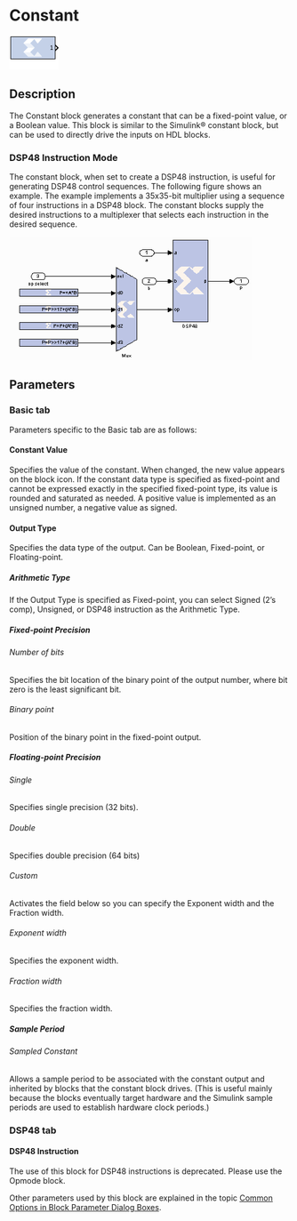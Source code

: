 # Constant

![](./Images/block.png)

## Description

The Constant block generates a constant that can be a fixed-point
value, or a Boolean value. This block is similar to the Simulink®
constant block, but can be used to directly drive the inputs on HDL
blocks.

### DSP48 Instruction Mode

The constant block, when set to create a DSP48 instruction, is useful
for generating DSP48 control sequences. The following figure shows an
example. The example implements a 35x35-bit multiplier using a sequence
of four instructions in a DSP48 block. The constant blocks supply the
desired instructions to a multiplexer that selects each instruction in
the desired sequence.

![](./Images/edt1538085436645.png)  

## Parameters

### Basic tab  
Parameters specific to the Basic tab are as follows:

#### Constant Value  
Specifies the value of the constant. When changed, the new value appears
on the block icon. If the constant data type is specified as fixed-point
and cannot be expressed exactly in the specified fixed-point type, its
value is rounded and saturated as needed. A positive value is
implemented as an unsigned number, a negative value as signed.


#### Output Type  
Specifies the data type of the output. Can be Boolean, Fixed-point, or
Floating-point.

##### Arithmetic Type  
If the Output Type is specified as Fixed-point, you can select Signed
(2’s comp), Unsigned, or DSP48 instruction as the Arithmetic Type.

##### Fixed-point Precision  
###### Number of bits  
Specifies the bit location of the binary point of the output number,
where bit zero is the least significant bit.

###### Binary point  
Position of the binary point in the fixed-point output.

##### Floating-point Precision  
###### Single  
Specifies single precision (32 bits).

###### Double  
Specifies double precision (64 bits)

###### Custom  
Activates the field below so you can specify the Exponent width and the
Fraction width.

###### Exponent width  
Specifies the exponent width.

###### Fraction width  
Specifies the fraction width.

##### Sample Period  
###### Sampled Constant  
Allows a sample period to be associated with the constant output and
inherited by blocks that the constant block drives. (This is useful
mainly because the blocks eventually target hardware and the Simulink
sample periods are used to establish hardware clock periods.)


### DSP48 tab  
#### DSP48 Instruction  
The use of this block for DSP48 instructions is deprecated. Please use
the Opmode block.

Other parameters used by this block are explained in the topic [Common
Options in Block Parameter Dialog
Boxes](common-options-in-block-parameter-dialog-boxes-aa1032308.html).
